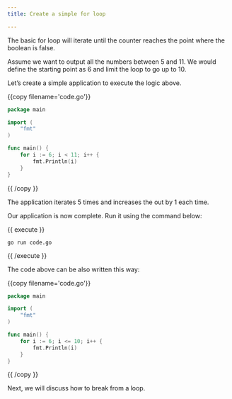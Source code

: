 ```yaml
---
title: Create a simple for loop

---
```

<!--

-->

The basic for loop will iterate until the counter reaches the point where the boolean is false.

Assume we want to output all the numbers between 5 and 11. We would define the starting point as 6 and limit the loop to go up to 10.

Let’s create a simple application to execute the logic above.

{{copy filename='code.go'}}
```go
package main

import (
	"fmt"
)

func main() {
	for i := 6; i < 11; i++ {
		fmt.Println(i)
	}
}
```
{{ /copy }}

The application iterates 5 times and increases the out by 1 each time.

Our application is now complete. Run it using the command below:

{{ execute }}
```
go run code.go
```
{{ /execute }}

The code above can be also written this way:

{{copy filename='code.go'}}
```go
package main

import (
	"fmt"
)

func main() {
	for i := 6; i <= 10; i++ {
		fmt.Println(i)
	}
}
```
{{ /copy }}

Next, we will discuss how to break from a loop.